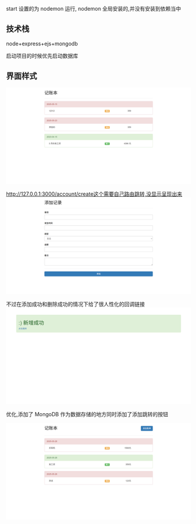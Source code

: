 start 设置的为 nodemon 运行, nodemon 全局安装的,并没有安装到依赖当中

## 技术栈

node+express+ejs+mongodb

启动项目的时候优先启动数据库

## 界面样式

![alt text](assets/README/image.png)

http://127.0.0.1:3000/account/create这个需要自己路由跳转,没显示呈现出来
![alt text](assets/README/image-1.png)

不过在添加成功和删除成功的情况下给了很人性化的回调链接
![alt text](assets/README/image-2.png)

优化,添加了 MongoDB 作为数据存储的地方同时添加了添加跳转的按钮

![alt text](assets/README/image-3.png)
